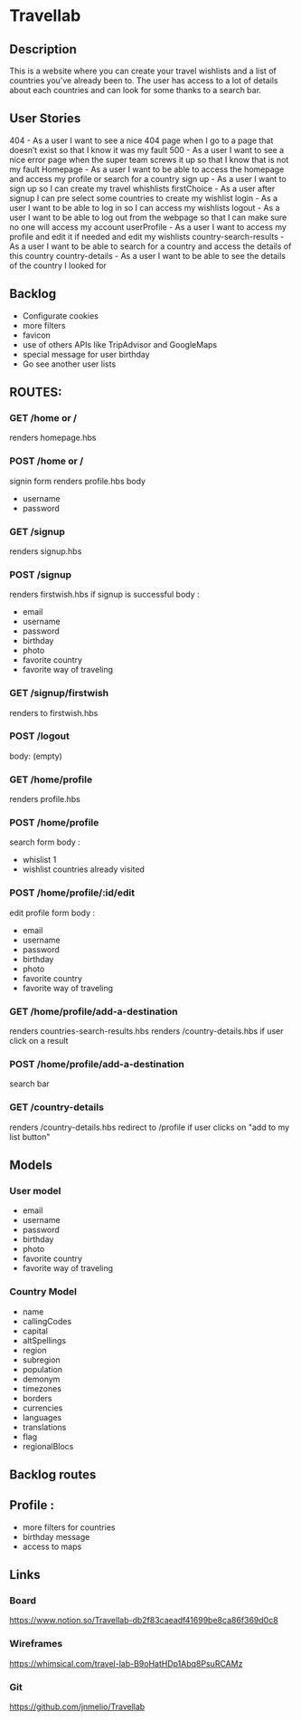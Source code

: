 # Travellab

## Description

This is a website where you can create your travel wishlists and a list of countries you've already been to.
The user has access to a lot of details about each countries and can look for some thanks to a search bar.

## User Stories

404 - As a user I want to see a nice 404 page when I go to a page that doesn’t exist so that I know it was my fault
500 - As a user I want to see a nice error page when the super team screws it up so that I know that is not my fault
Homepage - As a user I want to be able to access the homepage and access my profile or search for a country
sign up - As a user I want to sign up so I can create my travel whishlists
firstChoice - As a user after signup I can pre select some countries to create my wishlist
login - As a user I want to be able to log in so I can access my wishlists
logout - As a user I want to be able to log out from the webpage so that I can make sure no one will access my account
userProfile - As a user I want to access my profile and edit it if needed and edit my wishlists
country-search-results - As a user I want to be able to search for a country and access the details of this country
country-details - As a user I want to be able to see the details of the country I looked for

## Backlog

- Configurate cookies
- more filters
- favicon
- use of others APIs like TripAdvisor and GoogleMaps
- special message for user birthday
- Go see another user lists

## ROUTES:

### GET /home or /
renders homepage.hbs

### POST /home or /
signin form renders profile.hbs
body

- username
- password

### GET /signup
renders signup.hbs

### POST /signup
renders firstwish.hbs if signup is successful
body :

- email
- username
- password
- birthday
- photo
- favorite country
- favorite way of traveling

### GET /signup/firstwish
renders to firstwish.hbs

### POST /logout
body: (empty)

### GET /home/profile
renders profile.hbs

### POST /home/profile
search form
body :

- whislist 1
- wishlist countries already visited

### POST /home/profile/:id/edit
edit profile form
body :

- email
- username
- password
- birthday
- photo
- favorite country
- favorite way of traveling

### GET /home/profile/add-a-destination
renders countries-search-results.hbs
renders /country-details.hbs if user click on a result

### POST /home/profile/add-a-destination
search bar

### GET /country-details
renders /country-details.hbs
redirect to /profile if user clicks on "add to my list button"

## Models
### User model

- email
- username
- password
- birthday
- photo
- favorite country
- favorite way of traveling

### Country Model

- name
- callingCodes
- capital
- altSpellings
- region
- subregion
- population
- demonym
- timezones
- borders
- currencies
- languages
- translations
- flag
- regionalBlocs

## Backlog routes

## Profile :

- more filters for countries
- birthday message
- access to maps

## Links
### Board
https://www.notion.so/Travellab-db2f83caeadf41699be8ca86f369d0c8

### Wireframes
https://whimsical.com/travel-lab-B9oHatHDp1Abq8PsuRCAMz

### Git
https://github.com/jnmelio/Travellab

